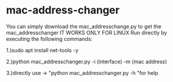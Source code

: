 # mac-address-changer
You can simply download the mac_addresschange.py to get the mac_addresschanger
IT WORKS ONLY FOR LINUX
Run directly by executing the following commands:

1.)sudo apt install net-tools -y

2.)python mac_addresschanger.py -i (interface) -m (mac address)

3.)directly use -> "python mac_addresschanger.py -h "for help
